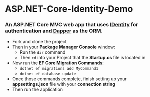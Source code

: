 # ASP.NET-Core-Identity-Demo

### An ASP.NET Core MVC web app that uses [IDentity](https://docs.microsoft.com/en-us/azure/active-directory/develop/) for authentication and [Dapper](https://github.com/DapperLib/Dapper) as the ORM.

- Fork and clone the project
- Then in your **Package Manager Console** window:
  - Run the `dir` command
  - Then `cd` into your Project that the **Startup.cs** file is located in
- Now run the **EF Core Migration Commands**:
  - `dotnet ef migrations add MyCommand1`
  - `dotnet ef database update`
- Once those commands complete, finish setting up your **appsettings.json** file with your **connection string**
- Then run the application
